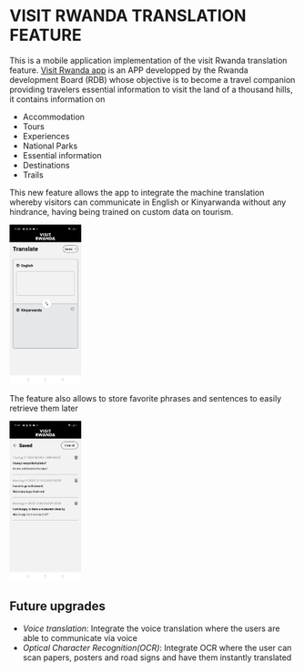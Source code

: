 # VISIT RWANDA TRANSLATION FEATURE
This is a mobile application implementation of the visit Rwanda translation feature. 
[Visit Rwanda app](https://www.visitrwanda.com/visit-rwanda-app/) is an APP developped by the Rwanda development Board (RDB) whose objective is to become a travel companion providing travelers essential information to visit the land of a thousand hills, it contains information on
* Accommodation
* Tours
* Experiences
* National Parks
* Essential information
* Destinations
* Trails

This new feature allows the app to integrate the machine translation whereby visitors can communicate in English or Kinyarwanda without any hindrance, having being trained on custom data on tourism.
<div align="left"><img src="https://github.com/Digital-Umuganda/translator/blob/main/assets/mt%20tourism%20app%20preview.jpg" style="width: 25%" /></div>

The feature also allows to store favorite phrases and sentences to easily retrieve them later
<div align="left"><img src="https://github.com/Digital-Umuganda/translator/blob/main/assets/mt%20tourism%20app%20preview%202.jpg" style="width: 25%" /></div>


## Future upgrades
* *Voice translation*: Integrate the voice translation where the users are able to communicate via voice
* *Optical Character Recognition(OCR)*: Integrate OCR where the user can scan papers, posters and road signs and have them instantly translated
